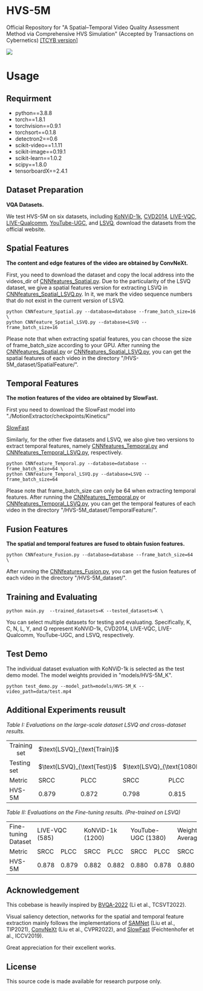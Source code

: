 # HVS-5M
Official Repository for "A Spatial–Temporal Video Quality Assessment Method via Comprehensive HVS Simulation" (Accepted by Transactions on Cybernetics)  [[TCYB version]](https://ieeexplore.ieee.org/document/10373025)<br/>

<img src="https://github.com/GZHU-DVL/HVS-5M/blob/main/Framework.jpg" /><br/>

# Usage
## Requirment
* python==3.8.8
* torch==1.8.1
* torchvision==0.9.1
* torchsort==0.1.8
* detectron2==0.6
* scikit-video==1.1.11
* scikit-image==0.19.1
* scikit-learn==1.0.2
* scipy==1.8.0
* tensorboardX==2.4.1

## Dataset Preparation
**VQA Datasets.**

We test HVS-5M on six datasets, including [KoNViD-1k](http://database.mmsp-kn.de/konvid-1k-database.html), [CVD2014](https://www.mv.helsinki.fi/home/msjnuuti/CVD2014/), [LIVE-VQC](http://live.ece.utexas.edu/research/LIVEVQC/index.html), [LIVE-Qualcomm](http://live.ece.utexas.edu/research/incaptureDatabase/index.html), [YouTube-UGC](https://media.withyoutube.com/), and [LSVQ](https://github.com/baidut/PatchVQ), download the datasets from the official website. 

## Spatial Features
**The content and edge features of the video are obtained by ConvNeXt.**

First, you need to download the dataset and copy the local address into the videos_dir of [CNNfeatures_Spatial.py](https://github.com/GZHU-DVL/HVS-5M/blob/main/CNNfeatures_Spatial.py). Due to the particularity of the LSVQ dataset, we give a spatial features version for extracting LSVQ in [CNNfeatures_Spatial_LSVQ.py](https://github.com/GZHU-DVL/HVS-5M/blob/main/CNNfeatures_Spatial_LSVQ.py). In it, we mark the video sequence numbers that do not exist in the current version of LSVQ.

```
python CNNfeature_Spatial.py --database=database --frame_batch_size=16 \
python CNNfeature_Spatial_LSVQ.py --database=LSVQ --frame_batch_size=16
```

Please note that when extracting spatial features, you can choose the size of frame_batch_size according to your GPU. After running the [CNNfeatures_Spatial.py](https://github.com/GZHU-DVL/HVS-5M/blob/main/CNNfeatures_Spatial.py) or [CNNfeatures_Spatial_LSVQ.py](https://github.com/GZHU-DVL/HVS-5M/blob/main/CNNfeatures_Spatial_LSVQ.py), you can get the spatial features of each video in the directory "/HVS-5M_dataset/SpatialFeature/".


## Temporal Features
**The motion features of the video are obtained by SlowFast.**

First you need to download the SlowFast model into "./MotionExtractor/checkpoints/Kinetics/" 

[SlowFast](https://github.com/facebookresearch/SlowFast/blob/main/MODEL_ZOO.md)

Similarly, for the other five datasets and LSVQ, we also give two versions to extract temporal features, namely [CNNfeatures_Temporal.py](https://github.com/GZHU-DVL/HVS-5M/blob/main/CNNfeatures_Temporal.py) and [CNNfeatures_Temporal_LSVQ.py](https://github.com/GZHU-DVL/HVS-5M/blob/main/CNNfeatures_Temporal_LSVQ.py), respectively.

```
python CNNfeature_Temporal.py --database=database --frame_batch_size=64 \
python CNNfeature_Temporal_LSVQ.py --database=LSVQ --frame_batch_size=64
```
Please note that frame_batch_size can only be 64 when extracting temporal features. After running the [CNNfeatures_Temporal.py](https://github.com/GZHU-DVL/HVS-5M/blob/main/CNNfeatures_Temporal.py) or [CNNfeatures_Temporal_LSVQ.py](https://github.com/GZHU-DVL/HVS-5M/blob/main/CNNfeatures_Temporal_LSVQ.py), you can get the temporal features of each video in the directory "/HVS-5M_dataset/TemporalFeature/".

## Fusion Features
**The spatial and temporal features are fused to obtain fusion features.**

```
python CNNfeature_Fusion.py --database=database --frame_batch_size=64 \
```

After running the [CNNfeatures_Fusion.py](https://github.com/GZHU-DVL/HVS-5M/blob/main/CNNfeatures_Fusion.py), you can get the fusion features of each video in the directory "/HVS-5M_dataset/".

## Training and Evaluating
```
python main.py  --trained_datasets=K --tested_datasets=K \
```
You can select multiple datasets for testing and evaluating. Specifically, K, C, N, L, Y, and Q represent KoNViD-1k, CVD2014, LIVE-VQC, LIVE-Qualcomm, YouTube-UGC, and LSVQ, respectively.

## Test Demo
The individual dataset evaluation with KoNViD-1k is selected as the test demo model. The model weights provided in "models/HVS-5M_K".

```
python test_demo.py --model_path=models/HVS-5M_K --video_path=data/test.mp4
```

## Additional Experiments reusult

*Table I: Evaluations on the large-scale dataset LSVQ and cross-dataset results.*
<table>
  	<tr>
		<td align="center">Training set</td>
		<td colspan="8">$\text{LSVQ}_{\text{Train}}$</td>
	<tr>
	<tr>
		<td>Testing set</td>
		<td colspan="2">$\text{LSVQ}_{\text{Test}}$</td>
		<td colspan="2">$\text{LSVQ}_{\text{1080P}}$</td>
		<td colspan="2">KoNViD-1k</td>
		<td colspan="2">LIVE-VQC</td>
	<tr>
	<tr>
		<td>Metric</td>
		<td>SRCC</td>
		<td>PLCC</td>
		<td>SRCC</td>
		<td>PLCC</td>
		<td>SRCC</td>
		<td>PLCC</td>
		<td>SRCC</td>
		<td>PLCC</td>
	<tr>
	<tr>
		<td>HVS-5M</td>
		<td>0.879</td>
		<td>0.872</td>
		<td>0.798</td>
		<td>0.815</td>
		<td>0.857</td>
		<td>0.855</td>
		<td>0.810</td>
		<td>0.832</td>
	<tr>
</table>

*Table II: Evaluations on the Fine-tuning results. (Pre-trained on LSVQ)*
<table>
	<tr>
		<td>Fine-tuning Dataset</td>	
		<td colspan="2">LIVE-VQC (585)</td>
  		<td colspan="2">KoNViD-1k (1200)</td>
		<td colspan="2">YouTube-UGC (1380)</td>
		<td colspan="2">Weighted Average</td>
	<tr>
	<tr>
		<td>Metric</td>
		<td>SRCC</td>
		<td>PLCC</td>
		<td>SRCC</td>
		<td>PLCC</td>
		<td>SRCC</td>
		<td>PLCC</td>
		<td>SRCC</td>
		<td>PLCC</td>
	<tr>
	<tr>
		<td>HVS-5M</td>
		<td>0.878</td>
		<td>0.879</td>
		<td>0.882</td>
		<td>0.882</td>
		<td>0.880</td>
		<td>0.878</td>
		<td>0.880</td>
		<td>0.880</td>
	<tr>
</table>


## Acknowledgement
This cobebase is heavily inspired by [BVQA-2022](https://github.com/zwx8981/TCSVT-2022-BVQA/) (Li et al., TCSVT2022).

Visual saliency detection, networks for the spatial and temporal feature extraction mainly follows the implementations of [SAMNet](https://mmcheng.net/SAMNet/) (Liu et al., TIP2021), [ConvNeXt](https://github.com/facebookresearch/ConvNeXt) (Liu et al., CVPR2022), and [SlowFast](https://github.com/facebookresearch/SlowFast) (Feichtenhofer et al., ICCV2019).

Great appreciation for their excellent works.

## License
This source code is made available for research purpose only.
